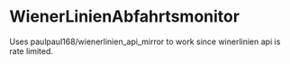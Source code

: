 # WienerLinienAbfahrtsmonitor
Uses paulpaul168/wienerlinien_api_mirror to work since winerlinien api is rate limited.
